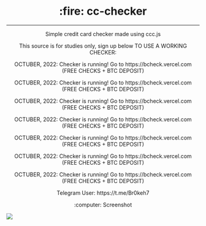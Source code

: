 <h1 align=center> :fire: cc-checker</h1>

---

<p align=center>Simple credit card checker made using ccc.js</p>

<p align=center>This source is for studies only, sign up below TO USE A WORKING CHECKER:</p>
<p align=center>OCTUBER, 2022: Checker is running! Go to https://bcheck.vercel.com (FREE CHECKS + BTC DEPOSIT)</p>
<p align=center>OCTUBER, 2022: Checker is running! Go to https://bcheck.vercel.com (FREE CHECKS + BTC DEPOSIT)</p>
<p align=center>OCTUBER, 2022: Checker is running! Go to https://bcheck.vercel.com (FREE CHECKS + BTC DEPOSIT)</p>
<p align=center>OCTUBER, 2022: Checker is running! Go to https://bcheck.vercel.com (FREE CHECKS + BTC DEPOSIT)</p>
<p align=center>OCTUBER, 2022: Checker is running! Go to https://bcheck.vercel.com (FREE CHECKS + BTC DEPOSIT)</p>
<p align=center>OCTUBER, 2022: Checker is running! Go to https://bcheck.vercel.com (FREE CHECKS + BTC DEPOSIT)</p>
<p align=center>OCTUBER, 2022: Checker is running! Go to https://bcheck.vercel.com (FREE CHECKS + BTC DEPOSIT)</p>

<p align=center>Telegram User: https://t.me/Br0keh7</p

---

<p align=center>:computer: Screenshot</p>
<img align="left" src="https://raw.githubusercontent.com/br0keh/cc-checker/master/public/assets/screenshot.png"/>
